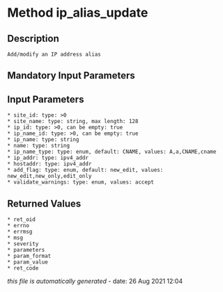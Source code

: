 # Method ip_alias_update

## Description
	Add/modify an IP address alias

## Mandatory Input Parameters

## Input Parameters
	* site_id: type: >0
	* site_name: type: string, max length: 128
	* ip_id: type: >0, can be empty: true
	* ip_name_id: type: >0, can be empty: true
	* ip_name: type: string
	* name: type: string
	* ip_name_type: type: enum, default: CNAME, values: A,a,CNAME,cname
	* ip_addr: type: ipv4_addr
	* hostaddr: type: ipv4_addr
	* add_flag: type: enum, default: new_edit, values: new_edit,new_only,edit_only
	* validate_warnings: type: enum, values: accept

## Returned Values
	* ret_oid
	* errno
	* errmsg
	* msg
	* severity
	* parameters
	* param_format
	* param_value
	* ret_code


*this file is automatically generated* - date: 26 Aug 2021 12:04